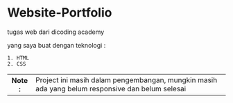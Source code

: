 # Website-Portfolio
tugas web dari dicoding academy

yang saya buat dengan teknologi :

``1. HTML``
<br>
``2. CSS``

<table>
  <th>Note : </th>
  <td>
    Project ini masih dalam pengembangan, mungkin masih ada yang belum responsive dan belum selesai
  </td>
</table>

